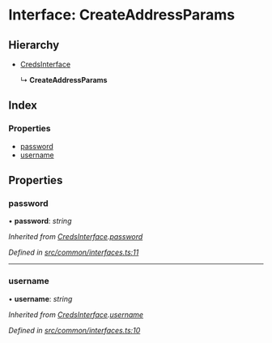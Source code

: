 # Interface: CreateAddressParams

## Hierarchy

- [CredsInterface](common_interfaces.credsinterface)

  ↳ **CreateAddressParams**

## Index

### Properties

- [password](avm_interfaces.createaddressparams#password)
- [username](avm_interfaces.createaddressparams#username)

## Properties

### password

• **password**: _string_

_Inherited from [CredsInterface](common_interfaces.credsinterface).[password](common_interfaces.credsinterface#password)_

_Defined in [src/common/interfaces.ts:11](https://github.com/chain4travel/caminojs/blob/3883166/src/common/interfaces.ts#L11)_

---

### username

• **username**: _string_

_Inherited from [CredsInterface](common_interfaces.credsinterface).[username](common_interfaces.credsinterface#username)_

_Defined in [src/common/interfaces.ts:10](https://github.com/chain4travel/caminojs/blob/3883166/src/common/interfaces.ts#L10)_
